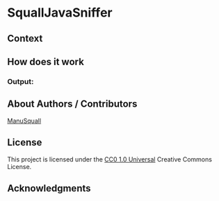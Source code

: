 <!-- Repository git : https://github.com/ManuSquall/ -->
# SquallJavaSniffer

<!-- Description -->

## Context

<!-- Why am i making this -->

## How does it work

<!-- What we have to do to make it work/run -->

### Output:

<!-- What the result is supposed to be, result screenshot -->

## About Authors / Contributors

[ManuSquall](https://manusquall.azurewebsites.net/)

## License

This project is licensed under the [CC0 1.0 Universal]() Creative Commons License.


## Acknowledgments

<!-- inspiration, research stuff -->




